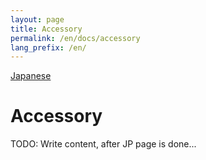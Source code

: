 ```yaml
---
layout: page
title: Accessory
permalink: /en/docs/accessory
lang_prefix: /en/
---
```


[Japanese](../../docs/accessory)

# Accessory

TODO: Write content, after JP page is done...
